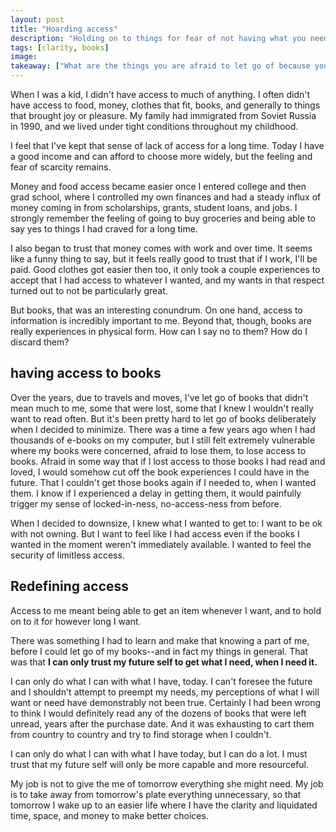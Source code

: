 ```yaml
---
layout: post
title: "Hoarding access"
description: "Holding on to things for fear of not having what you need, when you need it."
tags: [clarity, books]
image:
takeaway: ["What are the things you are afraid to let go of because you are afraid of losing access?"]
---
```


When I was a kid, I didn't have access to much of anything. I often didn't have access to food, money, clothes that fit, books, and generally to things that brought joy or pleasure. My family had immigrated from Soviet Russia in 1990, and we lived under tight conditions throughout my childhood.

I feel that I've kept that sense of lack of access for a long time. Today I have a good income and can afford to choose more widely, but the feeling and fear of scarcity remains.

Money and food access became easier once I entered college and then grad school, where I controlled my own finances and had a steady influx of money coming in from scholarships, grants, student loans, and jobs. I strongly remember the feeling of going to buy groceries and being able to say yes to things I had craved for a long time.

I also began to trust that money comes with work and over time. It seems like a funny thing to say, but it feels really good to trust that if I work, I'll be paid. Good clothes got easier then too, it only took a couple experiences to accept that I had access to whatever I wanted, and my wants in that respect turned out to not be particularly great.

But books, that was an interesting conundrum. On one hand, access to information is incredibly important to me. Beyond that, though, books are really experiences in physical form. How can I say no to them? How do I discard them?

<h2 class="header small-header">having access to books</h2>

Over the years, due to travels and moves, I've let go of books that didn't mean much to me, some that were lost, some that I knew I wouldn't really want to read often. But it's been pretty hard to let go of books deliberately when I decided to minimize. There was a time a few years ago when I had thousands of e-books on my computer, but I still felt extremely vulnerable where my books were concerned, afraid to lose them, to lose access to books. Afraid in some way that if I lost access to those books I had read and loved, I would somehow cut off the book experiences I could have in the future. That I couldn't get those books again if I needed to, when I wanted them. I know if I experienced a delay in getting them, it would painfully trigger my sense of locked-in-ness, no-access-ness from before.

When I decided to downsize, I knew what I wanted to get to: I want to be ok with not owning. But I want to feel like I had access even if the books I wanted in the moment weren't immediately available. I wanted to feel the security of limitless access.

<h2 class="header small-header">Redefining access</h2>

Access to me meant being able to get an item whenever I want, and to hold on to it for however long I want.

There was something I had to learn and make that knowing a part of me, before I could let go of my books--and in fact my things in general. That was that **I can only trust my future self to get what I need, when I need it.**

I can only do what I can with what I have, today. I can't foresee the future and I shouldn't attempt to preempt my needs, my perceptions of what I will want or need have demonstrably not been true. Certainly I had been wrong to think I would definitely read any of the dozens of books that were left unread, years after the purchase date. And it was exhausting to cart them from country to country and try to find storage when I couldn't.

I can only do what I can with what I have today, but I can do a lot. I must trust that my future self will only be more capable and more resourceful.

My job is not to give the me of tomorrow everything she might need. My job is to take away from tomorrow's plate everything unnecessary, so that tomorrow I wake up to an easier life where I have the clarity and liquidated time, space, and money to make better choices.
